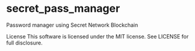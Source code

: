 # secret_pass_manager
Password manager using Secret Network Blockchain

License
This software is licensed under the MIT license. See LICENSE for full disclosure.
